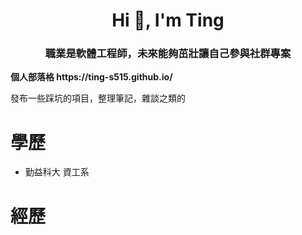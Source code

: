 <h1 align="center">Hi 👋, I'm Ting</h1>
<h3 align="center">職業是軟體工程師，未來能夠茁壯讓自己參與社群專案</h3>

<p><strong>個人部落格 https://ting-s515.github.io/</strong></p>
<p>發布一些踩坑的項目，整理筆記，雜談之類的</p>

<h1>學歷</h1>
<ul>
  <li>勤益科大 資工系</li>
</ul>
<h1>經歷</h1>
<ul>
  
</ul>


